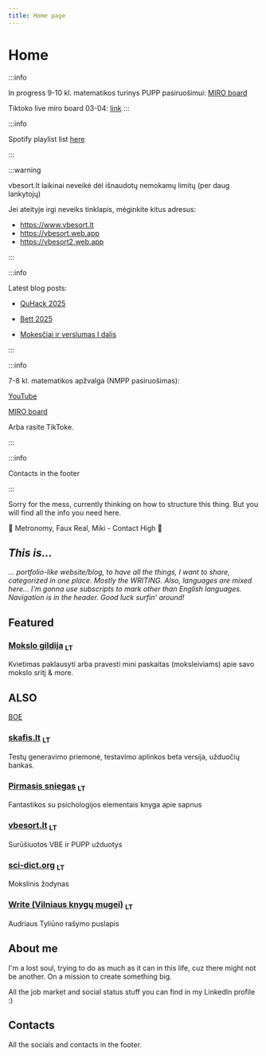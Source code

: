 ```yaml
---
title: Home page
---
```


# Home

:::info

In progress 9-10 kl. matematikos turinys PUPP pasiruošimui: [MIRO board](https://miro.com/app/board/uXjVIXtefYI=/)

Tiktoko live miro board 03-04: [link](https://miro.com/app/board/uXjVIWeX0-E=/?share_link_id=334646440153)
:::

:::info

Spotify playlist list [here](/docs/music/)

:::

:::warning

vbesort.lt laikinai neveikė dėl išnaudotų nemokamų limitų (per daug lankytojų)

Jei ateityje irgi neveiks tinklapis, mėginkite kitus adresus:

- https://www.vbesort.lt
- https://vbesort.web.app
- https://vbesort2.web.app

:::

:::info

Latest blog posts:

- [QuHack 2025](/blog/2025/02/02/quhack)

- [Bett 2025](/blog/2025/01/24/bett)

- [Mokesčiai ir verslumas I dalis](/blog/2025/01/24/verslas-tutorial)

:::

:::info

7-8 kl. matematikos apžvalga (NMPP pasiruošimas):

[YouTube](https://youtu.be/9b9aq7ysZvI)

[MIRO board](https://miro.com/app/board/uXjVIbbkq3c=/)

Arba rasite TikToke.

:::

:::info

Contacts in the footer

:::

Sorry for the mess, currently thinking on how to structure this thing. But you will find all the info you need here.

🎵 Metronomy, Faux Real, Miki - Contact High 🎵

## _This is..._

_... portfolio-like website/blog, to have all the things, I want to share, categorized in one place. Mostly the WRITING. Also, languages are mixed here... I'm gonna use subscripts to mark other than English languages. Navigation is in the header. Good luck surfin' around!_

## Featured

### [Mokslo gildija] <sub>LT</sub>

Kvietimas paklausyti arba pravesti mini paskaitas (moksleiviams) apie savo mokslo sritį & more.

## ALSO

[BOE](/docs/teach/book-of-everything)

### [skafis.lt] <sub>LT</sub>

Testų generavimo priemonė, testavimo aplinkos beta versija, užduočių bankas.

### [Pirmasis sniegas] <sub>LT</sub>

Fantastikos su psichologijos elementais knyga apie sapnus

### [vbesort.lt] <sub>LT</sub>

Surūšiuotos VBE ir PUPP užduotys

### [sci-dict.org] <sub>LT</sub>

Mokslinis žodynas

### [Write (Vilniaus knygų mugei)] <sub>LT</sub>

Audriaus Tyliūno rašymo puslapis

## About me

I'm a lost soul, trying to do as much as it can in this life, cuz there might not be another. On a mission to create something big.

All the job market and social status stuff you can find in my LinkedIn profile :)

## Contacts

All the socials and contacts in the footer.

[Pirmasis sniegas]: /docs/write/the-first-snow
[Mokslo gildija]: docs/teach/the-science-guild
[vbesort.lt]: https://www.vbesort.lt
[sci-dict.org]: https://www.sci-dict.org
[skafis.lt]: https://www.skafis.lt
[Write (Vilniaus knygų mugei)]: /docs/write
